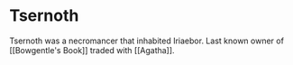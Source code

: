# Tsernoth
Tsernoth was a necromancer that inhabited Iriaebor. Last known owner of [[Bowgentle's Book]] traded with [[Agatha]].